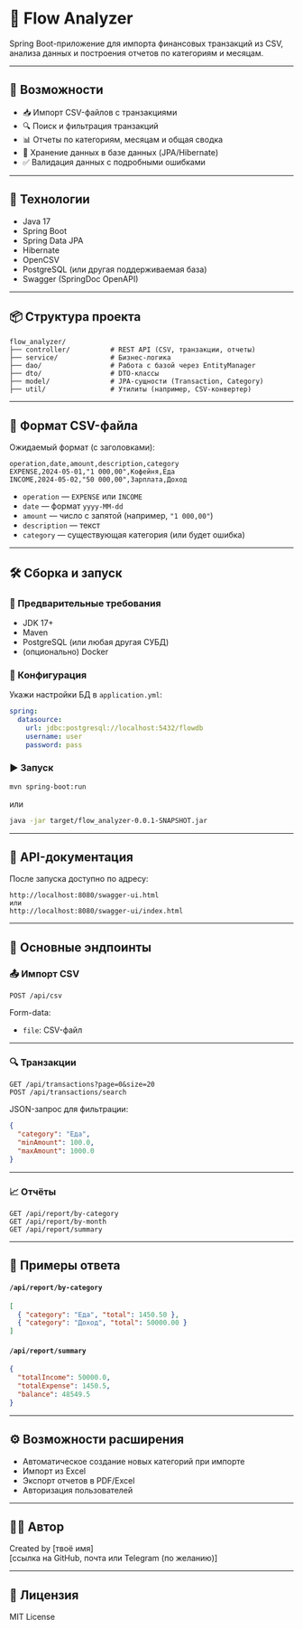 # 💸 Flow Analyzer

Spring Boot-приложение для импорта финансовых транзакций из CSV, анализа данных и построения отчетов по категориям и месяцам.

---

## 🚀 Возможности

- 📥 Импорт CSV-файлов с транзакциями
- 🔍 Поиск и фильтрация транзакций
- 📊 Отчеты по категориям, месяцам и общая сводка
- 📂 Хранение данных в базе данных (JPA/Hibernate)
- ✅ Валидация данных с подробными ошибками

---

## 🧱 Технологии

- Java 17
- Spring Boot
- Spring Data JPA
- Hibernate
- OpenCSV
- PostgreSQL (или другая поддерживаемая база)
- Swagger (SpringDoc OpenAPI)

---

## 📦 Структура проекта

```
flow_analyzer/
├── controller/          # REST API (CSV, транзакции, отчеты)
├── service/             # Бизнес-логика
├── dao/                 # Работа с базой через EntityManager
├── dto/                 # DTO-классы
├── model/               # JPA-сущности (Transaction, Category)
├── util/                # Утилиты (например, CSV-конвертер)
```

---

## 📝 Формат CSV-файла

Ожидаемый формат (с заголовками):

```csv
operation,date,amount,description,category
EXPENSE,2024-05-01,"1 000,00",Кофейня,Еда
INCOME,2024-05-02,"50 000,00",Зарплата,Доход
```

- `operation` — `EXPENSE` или `INCOME`
- `date` — формат `yyyy-MM-dd`
- `amount` — число с запятой (например, `"1 000,00"`)
- `description` — текст
- `category` — существующая категория (или будет ошибка)

---

## 🛠️ Сборка и запуск

### 📄 Предварительные требования

- JDK 17+
- Maven
- PostgreSQL (или любая другая СУБД)
- (опционально) Docker

### 🔧 Конфигурация

Укажи настройки БД в `application.yml`:

```yaml
spring:
  datasource:
    url: jdbc:postgresql://localhost:5432/flowdb
    username: user
    password: pass
```

### ▶️ Запуск

```bash
mvn spring-boot:run
```

или

```bash
java -jar target/flow_analyzer-0.0.1-SNAPSHOT.jar
```

---

## 🧪 API-документация

После запуска доступно по адресу:

```
http://localhost:8080/swagger-ui.html
или
http://localhost:8080/swagger-ui/index.html
```

---

## 📡 Основные эндпоинты

### 📤 Импорт CSV

```
POST /api/csv
```

Form-data:
- `file`: CSV-файл

---

### 🔍 Транзакции

```
GET /api/transactions?page=0&size=20
POST /api/transactions/search
```

JSON-запрос для фильтрации:

```json
{
  "category": "Еда",
  "minAmount": 100.0,
  "maxAmount": 1000.0
}
```

---

### 📈 Отчёты

```
GET /api/report/by-category
GET /api/report/by-month
GET /api/report/summary
```

---

## 📂 Примеры ответа

#### `/api/report/by-category`

```json
[
  { "category": "Еда", "total": 1450.50 },
  { "category": "Доход", "total": 50000.00 }
]
```

#### `/api/report/summary`

```json
{
  "totalIncome": 50000.0,
  "totalExpense": 1450.5,
  "balance": 48549.5
}
```

---

## ⚙️ Возможности расширения

- Автоматическое создание новых категорий при импорте
- Импорт из Excel
- Экспорт отчетов в PDF/Excel
- Авторизация пользователей

---

## 🧑‍💻 Автор

Created by [твоё имя]  
[ссылка на GitHub, почта или Telegram (по желанию)]

---

## 📄 Лицензия

MIT License
